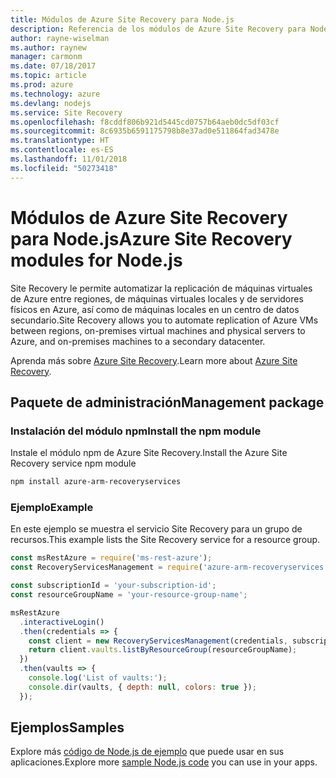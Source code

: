 ```yaml
---
title: Módulos de Azure Site Recovery para Node.js
description: Referencia de los módulos de Azure Site Recovery para Node.js
author: rayne-wiselman
ms.author: raynew
manager: carmonm
ms.date: 07/18/2017
ms.topic: article
ms.prod: azure
ms.technology: azure
ms.devlang: nodejs
ms.service: Site Recovery
ms.openlocfilehash: f8cddf806b921d5445cd0757b64aeb0dc5df03cf
ms.sourcegitcommit: 8c6935b6591175798b8e37ad0e511864fad3478e
ms.translationtype: HT
ms.contentlocale: es-ES
ms.lasthandoff: 11/01/2018
ms.locfileid: "50273418"
---
```

# <a name="azure-site-recovery-modules-for-nodejs"></a><span data-ttu-id="e36f6-103">Módulos de Azure Site Recovery para Node.js</span><span class="sxs-lookup"><span data-stu-id="e36f6-103">Azure Site Recovery modules for Node.js</span></span>

<span data-ttu-id="e36f6-104">Site Recovery le permite automatizar la replicación de máquinas virtuales de Azure entre regiones, de máquinas virtuales locales y de servidores físicos en Azure, así como de máquinas locales en un centro de datos secundario.</span><span class="sxs-lookup"><span data-stu-id="e36f6-104">Site Recovery allows you to automate replication of Azure VMs between regions, on-premises virtual machines and physical servers to Azure, and on-premises machines to a secondary datacenter.</span></span>

<span data-ttu-id="e36f6-105">Aprenda más sobre [Azure Site Recovery](https://docs.microsoft.com/azure/site-recovery/site-recovery-overview).</span><span class="sxs-lookup"><span data-stu-id="e36f6-105">Learn more about [Azure Site Recovery](https://docs.microsoft.com/azure/site-recovery/site-recovery-overview).</span></span>

## <a name="management-package"></a><span data-ttu-id="e36f6-106">Paquete de administración</span><span class="sxs-lookup"><span data-stu-id="e36f6-106">Management package</span></span>

### <a name="install-the-npm-module"></a><span data-ttu-id="e36f6-107">Instalación del módulo npm</span><span class="sxs-lookup"><span data-stu-id="e36f6-107">Install the npm module</span></span>

<span data-ttu-id="e36f6-108">Instale el módulo npm de Azure Site Recovery.</span><span class="sxs-lookup"><span data-stu-id="e36f6-108">Install the Azure Site Recovery service npm module</span></span>

```bash
npm install azure-arm-recoveryservices
```

### <a name="example"></a><span data-ttu-id="e36f6-109">Ejemplo</span><span class="sxs-lookup"><span data-stu-id="e36f6-109">Example</span></span>

<span data-ttu-id="e36f6-110">En este ejemplo se muestra el servicio Site Recovery para un grupo de recursos.</span><span class="sxs-lookup"><span data-stu-id="e36f6-110">This example lists the Site Recovery service for a resource group.</span></span>

```javascript
const msRestAzure = require('ms-rest-azure');
const RecoveryServicesManagement = require('azure-arm-recoveryservices');

const subscriptionId = 'your-subscription-id';
const resourceGroupName = 'your-resource-group-name';

msRestAzure
  .interactiveLogin()
  .then(credentials => {
    const client = new RecoveryServicesManagement(credentials, subscriptionId);
    return client.vaults.listByResourceGroup(resourceGroupName);
  })
  .then(vaults => {
    console.log('List of vaults:');
    console.dir(vaults, { depth: null, colors: true });
  });
```

## <a name="samples"></a><span data-ttu-id="e36f6-111">Ejemplos</span><span class="sxs-lookup"><span data-stu-id="e36f6-111">Samples</span></span>

<span data-ttu-id="e36f6-112">Explore más [código de Node.js de ejemplo](https://azure.microsoft.com/resources/samples/?platform=nodejs) que puede usar en sus aplicaciones.</span><span class="sxs-lookup"><span data-stu-id="e36f6-112">Explore more [sample Node.js code](https://azure.microsoft.com/resources/samples/?platform=nodejs) you can use in your apps.</span></span>
